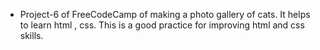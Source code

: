 - Project-6 of FreeCodeCamp of making a photo gallery of cats. It helps to learn html , css. This is a good practice for improving html and css skills.